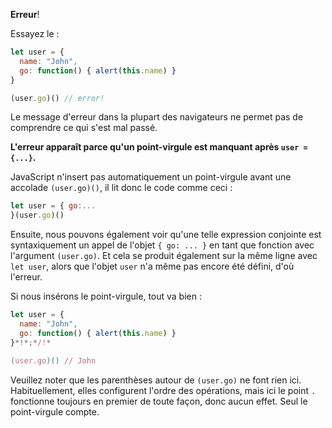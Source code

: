 **Erreur**!

Essayez le :

```js run
let user = {
  name: "John",
  go: function() { alert(this.name) }
}

(user.go)() // error!
```

Le message d'erreur dans la plupart des navigateurs ne permet pas de comprendre ce qui s'est mal passé.

**L'erreur apparaît parce qu'un point-virgule est manquant après `user = {...}`.**

JavaScript n'insert pas automatiquement un point-virgule avant une accolade `(user.go)()`, il lit donc le code comme ceci :

```js no-beautify
let user = { go:...
}(user.go)()
```

Ensuite, nous pouvons également voir qu'une telle expression conjointe est syntaxiquement un appel de l'objet `{ go: ...
}` en tant que fonction avec l'argument `(user.go)`.
Et cela se produit également sur la même ligne avec `let user`, alors que l'objet `user` n'a même pas encore été défini, d'où l'erreur.

Si nous insérons le point-virgule, tout va bien :

```js run
let user = {
  name: "John",
  go: function() { alert(this.name) }
}*!*;*/!*

(user.go)() // John
```

Veuillez noter que les parenthèses autour de `(user.go)` ne font rien ici.
Habituellement, elles configurent l'ordre des opérations, mais ici le point `.` fonctionne toujours en premier de toute façon, donc aucun effet.
Seul le point-virgule compte.

